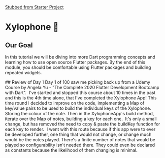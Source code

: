 [Stubbed from Starter Project](https://github.com/londonappbrewery/xylophone-flutter)

# Xylophone 🎹

## Our Goal

In this tutorial we will be diving into more Dart programming concepts and learning how to use open source Flutter packages. By the end of this module, you should be comfortable using Flutter packages and building repeated widgets.

## Review of Day 1
Day 1 of 100 saw me picking back up from a Udemy Course by Angela Yu - "The Complete 2020 Flutter Development Bootcamp with Dart".⁠
⁠
I've started and stopped this course about 10 times in the past and this is the 4th time alone, that I've completed the Xylophone App! This time round I decided to improve on the code, implementing a Map of key/value pairs to be used to build the individual keys of the Xylophone. Storing the colour of the note. Then in the XylophoneApp's build method, iterate over the Map of notes, building a key for each one.⁠
⁠
It's only a small change, but has removed the need to copy & paste the buildKey function for each key to render.⁠
⁠
I went with this route because if this app were to ever be developed further, one thing that would not change, or change much would be the notes played. There's a finite number of notes that would be played so configurability isn't needed there. They could even be declared as constants because the likelihood of them changing is minimal.
